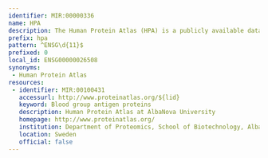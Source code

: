 ```yaml
---
identifier: MIR:00000336
name: HPA
description: The Human Protein Atlas (HPA) is a publicly available database with high-resolution images showing the spatial distribution of proteins in different normal and cancer human cell lines. Primary access to this collection is through Ensembl Gene identifiers.
prefix: hpa
pattern: ^ENSG\d{11}$
prefixed: 0
local_id: ENSG00000026508
synonyms:
 - Human Protein Atlas
resources:
 - identifier: MIR:00100431
   accessurl: http://www.proteinatlas.org/${lid}
   keyword: Blood group antigen proteins
   description: Human Protein Atlas at AlbaNova University
   homepage: http://www.proteinatlas.org/
   institution: Department of Proteomics, School of Biotechnology, AlbaNova University Center, Stockholm
   location: Sweden
   official: false
---
```

